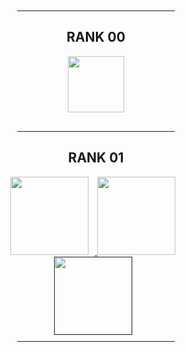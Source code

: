 <div align="center">
    <!-- Rank 00 -->
          <hr style="width: 50%; margin-top: 10px; margin-bottom: 10px;">
    <div style="padding-bottom: 20px;">
        <h2>RANK 00</h2>
        <a href="https://github.com/Pedronplay/42_rank_01/tree/40b09bd4e421acb89f988f401f2b132d2dfbc318/libft">
            <img src="https://github.com/byaliego/42-project-badges/blob/main/badges/libftm.png" width="90"/>
        </a>
    </div>

  <div style="padding-bottom: 20px;">
            <hr style="width: 50%; margin-top: 10px; margin-bottom: 10px;">
        <h2>RANK 01</h2>
        <a href="https://github.com/Pedronplay/42_rank_01/tree/68c648cefed73cdba9110c745daf5bacc9aca0e6/ft_printf">
            <img src="https://github.com/byaliego/42-project-badges/blob/main/badges/ft_printfe.png" width="125" style="margin-right: 10px;"/>
        </a>
        <a href="https://github.com/Pedronplay/42_rank_01/tree/ca72806314f93bb21c560996854ae989fffa1a5c/get_next_line">
            <img src="https://github.com/ayogun/42-project-badges/blob/3817eac1ff2d69bb5bdb29e646ea5b5bd521585c/badges/get_next_linem.png" width="125" style="margin-right: 10px;"/>
        </a>
        <div>
            <a href="">
                <img src="https://github.com/byaliego/42-project-badges/blob/main/badges/born2berootm.png" width="125" style="margin-right: 10px;"/>
            </a>
        </div>
                <hr style="width: 50%; margin-top: 10px; margin-bottom: 10px;">
    </div>
</div>
